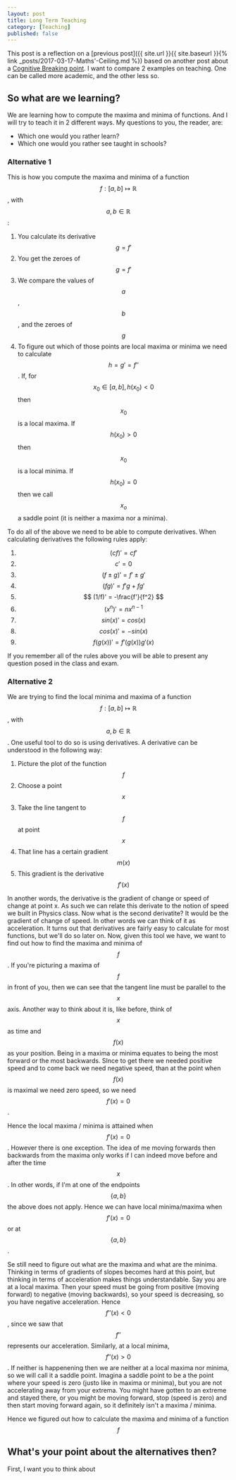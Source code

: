 ```yaml
---
layout: post
title: Long Term Teaching
category: [Teaching]
published: false
---
```


This post is a reflection on a [previous post]({{ site.url }}{{ site.baseurl }}{% link _posts/2017-03-17-Maths'-Ceiling.md %}) based on another post about a [Cognitive Breaking point](https://mathwithbaddrawings.com/2015/04/08/the-math-ceiling-wheres-your-cognitive-breaking-point/). I want to compare 2 examples on teaching. One can be called more academic, and the other less so.

## So what are we learning?

We are learning how to compute the maxima and minima of functions. And I will try to teach it in 2 different ways. My questions to you, the reader, are:

* Which one would you rather learn?
* Which one would you rather see taught in schools?

<!--excerpt ends here-->

### Alternative 1

This is how you compute the maxima and minima of a function $$ f:[a,b] \mapsto \mathbb{R} $$, with $$ a,b \in \mathbb{R} $$ :

1. You calculate its derivative $$ g = f' $$
2. You get the zeroes of $$ g = f' $$
3. We compare the values of $$ a $$, $$ b $$, and the zeroes of $$ g $$
4. To figure out which of those points are local maxima or minima we need to calculate $$ h = g' = f'' $$. If, for $$ x_0 \in [a,b], h(x_0)<0 $$ then $$ x_0 $$ is a local maxima. If $$ h(x_0)>0 $$ then $$ x_0 $$ is a local minima. If $$ h(x_0) = 0 $$ then we call $$ x_o $$ a saddle point (it is neither a maxima nor a minima).

To do all of the above we need to be able to compute derivatives. When calculating derivatives the following rules apply:

1. $$ (cf)' = cf' $$
2. $$ c' = 0 $$
3. $$ (f \pm g)' = f' \pm g' $$
4. $$ (fg)' = f'g + fg' $$
5. $$ (1/f)' = -\frac{f'}{f^2} $$
6. $$ (x^n)' = nx^{n-1} $$
7. $$ sin(x)' = cos(x) $$
8. $$ cos(x)' = -sin(x) $$
9. $$ f(g(x))' = f'(g(x))g'(x) $$

If you remember all of the rules above you will be able to present any question posed in the class and exam.

### Alternative 2

We are trying to find the local minima and maxima of a function $$ f:[a,b] \mapsto \mathbb{R} $$, with $$ a,b \in \mathbb{R} $$. One useful tool to do so is using derivatives. A derivative can be understood in the following way:

1. Picture the plot of the function $$ f $$
2. Choose a point $$ x $$
3. Take the line tangent to $$ f $$ at point $$ x $$
4. That line has a certain gradient $$ m(x) $$
5. This gradient is the derivative $$ f'(x) $$

In another words, the derivative is the gradient of change or speed of change at point x. As such we can relate this derivate to the notion of speed we built in Physics class. Now what is the second derivatite? It would be the gradient of change of speed. In other words we can think of it as acceleration. It turns out that derivatives are fairly easy to calculate for most functions, but we'll do so later on. Now, given this tool we have, we want to find out how to find the maxima and minima of $$ f $$. If you're picturing a maxima of $$ f $$ in front of you, then we can see that the tangent line must be parallel to the $$ x $$ axis. Another way to think about it is, like before, think of $$ x $$ as time and $$ f(x) $$ as your position. Being in a maxima or minima equates to being the most forward or the most backwards. SInce to get there we needed positive speed and to come back we need negative speed, than at the point when $$ f(x) $$ is maximal we need zero speed, so we need $$ f'(x) = 0 $$.

Hence the local maxima / minima is attained when $$ f'(x) = 0 $$. However there is one exception. The idea of me moving forwards then backwards from the maxima only works if I can indeed move before and after the time $$ x $$. In other words, if I'm at one of the endpoints $$ \{ a,b \} $$ the above does not apply. Hence we can have local minima/maxima when $$ f'(x) = 0 $$ or at $$ \{ a,b \} $$.

Se still need to figure out what are the maxima and what are the minima. Thinking in terms of gradients of slopes becomes hard at this point, but thinking in terms of acceleration makes things understandable. Say you are at a local maxima. Then your speed must be going from positive (moving forward) to negative (moving backwards), so your speed is decreasing, so you have negative acceleration. Hence $$ f''(x) < 0 $$, since we saw that $$ f'' $$ represents our acceleration. Similarly, at a local minima, $$ f''(x) > 0 $$. If neither is happenening then we are neither at a local maxima nor minima, so we will call it a saddle point. Imagina a saddle point to be a the point where your speed is zero (justo like in maxima or minima), but you are not accelerating away from your extrema. You might have gotten to an extreme and stayed there, or you might be moving forward, stop (speed is zero) and then start moving forward again, so it definitely isn't a maxima / minima.

Hence we figured out how to calculate the maxima and minima of a function $$ f $$

## What's your point about the alternatives then?

First, I want you to think about